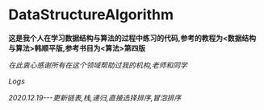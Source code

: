 # DataStructureAlgorithm
**这是我个人在学习数据结构与算法的过程中练习的代码,参考的教程为<数据结构与算法>韩顺平版,参考书目为<算法>第四版**  
  
*在此衷心感谢所有在这个领域帮助过我的机构,老师和同学*  

*Logs*  

*2020.12.19---更新链表,栈,递归,直接选择排序,冒泡排序*  

